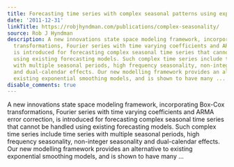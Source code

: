 ```yaml
---
title: Forecasting time series with complex seasonal patterns using exponential smoothing
date: '2011-12-31'
linkTitle: https://robjhyndman.com/publications/complex-seasonality/
source: Rob J Hyndman
description: A new innovations state space modeling framework, incorporating Box-Cox
  transformations, Fourier series with time varying coefficients and ARMA error correction,
  is introduced for forecasting complex seasonal time series that cannot be handled
  using existing forecasting models. Such complex time series include time series
  with multiple seasonal periods, high frequency seasonality, non-integer seasonality
  and dual-calendar effects. Our new modelling framework provides an alternative to
  existing exponential smoothing models, and is shown to have many ...
disable_comments: true
---
```

A new innovations state space modeling framework, incorporating Box-Cox transformations, Fourier series with time varying coefficients and ARMA error correction, is introduced for forecasting complex seasonal time series that cannot be handled using existing forecasting models. Such complex time series include time series with multiple seasonal periods, high frequency seasonality, non-integer seasonality and dual-calendar effects. Our new modelling framework provides an alternative to existing exponential smoothing models, and is shown to have many ...